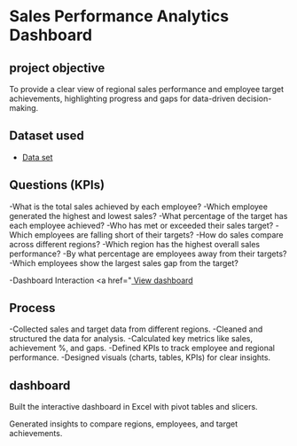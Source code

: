 # Sales Performance Analytics Dashboard
## project objective
To provide a clear view of regional sales performance and employee target achievements, highlighting progress and gaps for data-driven decision-making.

## Dataset used
- <a href="https://github.com/Tabish-Asad/Excel-dashboard/blob/main/Excel%20Dashboard.xlsm"> Data set </a>

## Questions (KPIs)
-What is the total sales achieved by each employee?
-Which employee generated the highest and lowest sales?
-What percentage of the target has each employee achieved?
-Who has met or exceeded their sales target?
-Which employees are falling short of their targets?
-How do sales compare across different regions?
-Which region has the highest overall sales performance?
-By what percentage are employees away from their targets?
-Which employees show the largest sales gap from the target?

-Dashboard Interaction <a href="<a href="https://github.com/Tabish-Asad/Excel-dashboard/blob/main/Excel%20Dashboard.xlsm"> View dashboard </a>

## Process
-Collected sales and target data from different regions.
-Cleaned and structured the data for analysis.
-Calculated key metrics like sales, achievement %, and gaps.
-Defined KPIs to track employee and regional performance.
-Designed visuals (charts, tables, KPIs) for clear insights.

## dashboard


Built the interactive dashboard in Excel with pivot tables and slicers.

Generated insights to compare regions, employees, and target achievements.

